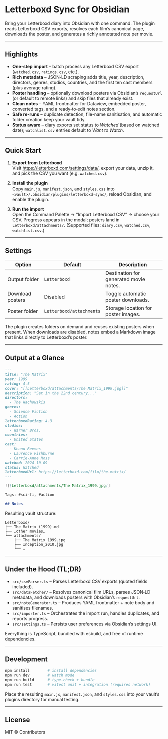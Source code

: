 # Letterboxd Sync for Obsidian

Bring your Letterboxd diary into Obsidian with one command. The plugin reads Letterboxd CSV exports, resolves each film’s canonical page, downloads the poster, and generates a richly annotated note per movie.

---

## Highlights

- **One-step import** – batch process any Letterboxd CSV export (`watched.csv`, `ratings.csv`, etc.).
- **Rich metadata** – JSON‑LD scraping adds title, year, description, directors, genres, studios, countries, and the first ten cast members (plus average rating).
- **Poster handling** – optionally download posters via Obsidian’s `requestUrl` (or default to remote links) and skip files that already exist.
- **Clean notes** – YAML frontmatter for Dataview, embedded poster, converted tags, and a ready‑to‑edit notes section.
- **Safe re-runs** – duplicate detection, file-name sanitisation, and automatic folder creation keep your vault tidy.
- **Status aware** – diary exports set status to *Watched* (based on watched date); `watchlist.csv` entries default to *Want to Watch*.

---

## Quick Start

1. **Export from Letterboxd**  
   Visit <https://letterboxd.com/settings/data/>, export your data, unzip it, and pick the CSV you want (e.g. `watched.csv`).

2. **Install the plugin**  
   Copy `main.js`, `manifest.json`, and `styles.css` into `<vault>/.obsidian/plugins/letterboxd-sync/`, reload Obsidian, and enable the plugin.

3. **Run the import**  
   Open the Command Palette → “Import Letterboxd CSV” → choose your CSV. Progress appears in the modal; posters land in `Letterboxd/attachments/`. (Supported files: `diary.csv`, `watched.csv`, `watchlist.csv`.)

---

## Settings

| Option | Default | Description |
| --- | --- | --- |
| Output folder | `Letterboxd` | Destination for generated movie notes. |
| Download posters | Disabled | Toggle automatic poster downloads. |
| Poster folder | `Letterboxd/attachments` | Storage location for poster images. |

The plugin creates folders on demand and reuses existing posters when present. When downloads are disabled, notes embed a Markdown image that links directly to Letterboxd’s poster.

---

## Output at a Glance

```markdown
---
title: "The Matrix"
year: 1999
rating: 4.5
cover: "[[Letterboxd/attachments/The Matrix_1999.jpg]]"
description: "Set in the 22nd century..."
directors:
  - The Wachowskis
genres:
  - Science Fiction
  - Action
letterboxdRating: 4.3
studios:
  - Warner Bros.
countries:
  - United States
cast:
  - Keanu Reeves
  - Laurence Fishburne
  - Carrie-Anne Moss
watched: 2024-10-09
status: Watched
letterboxdUrl: https://letterboxd.com/film/the-matrix/
---

![[Letterboxd/attachments/The Matrix_1999.jpg]]

Tags: #sci-fi, #action

## Notes
```

Resulting vault structure:

```
Letterboxd/
├── The Matrix (1999).md
├── …other movies…
└── attachments/
    ├── The Matrix_1999.jpg
    ├── Inception_2010.jpg
    └── …
```

---

## Under the Hood (TL;DR)

- `src/csvParser.ts` – Parses Letterboxd CSV exports (quoted fields included).
- `src/dataFetcher/` – Resolves canonical film URLs, parses JSON‑LD metadata, and downloads posters with Obsidian’s `requestUrl`.
- `src/noteGenerator.ts` – Produces YAML frontmatter + note body and sanitises filenames.
- `src/importer.ts` – Orchestrates the import run, handles duplicates, and reports progress.
- `src/settings.ts` – Persists user preferences via Obsidian’s settings UI.

Everything is TypeScript, bundled with esbuild, and free of runtime dependencies.

---

## Development

```bash
npm install        # install dependencies
npm run dev        # watch mode
npm run build      # type-check + bundle
npm run test       # vitest unit + integration (requires network)
```

Place the resulting `main.js`, `manifest.json`, and `styles.css` into your vault’s plugins directory for manual testing.

---

## License

MIT © Contributors
